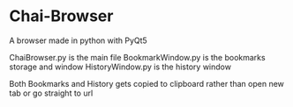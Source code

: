 # Chai-Browser
A browser made in python with PyQt5

ChaiBrowser.py is the main file
BookmarkWindow.py is the bookmarks storage and window
HistoryWindow.py is the history window

Both Bookmarks and History gets copied to clipboard rather than open new tab or go straight to url
